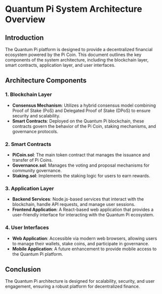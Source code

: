 # Quantum Pi System Architecture Overview

## Introduction
The Quantum Pi platform is designed to provide a decentralized financial ecosystem powered by the Pi Coin. This document outlines the key components of the system architecture, including the blockchain layer, smart contracts, application layer, and user interfaces.

## Architecture Components

### 1. Blockchain Layer
- **Consensus Mechanism**: Utilizes a hybrid consensus model combining Proof of Stake (PoS) and Delegated Proof of Stake (DPoS) to ensure security and scalability.
- **Smart Contracts**: Deployed on the Quantum Pi blockchain, these contracts govern the behavior of the Pi Coin, staking mechanisms, and governance protocols.

### 2. Smart Contracts
- **PiCoin.sol**: The main token contract that manages the issuance and transfer of Pi Coins.
- **Governance.sol**: Manages the voting and proposal mechanisms for community governance.
- **Staking.sol**: Implements the staking logic for users to earn rewards.

### 3. Application Layer
- **Backend Services**: Node.js-based services that interact with the blockchain, handle API requests, and manage user sessions.
- **Frontend Application**: A React-based web application that provides a user-friendly interface for interacting with the Quantum Pi ecosystem.

### 4. User Interfaces
- **Web Application**: Accessible via modern web browsers, allowing users to manage their wallets, stake coins, and participate in governance.
- **Mobile Application**: A future enhancement to provide mobile access to the Quantum Pi platform.

## Conclusion
The Quantum Pi architecture is designed for scalability, security, and user engagement, ensuring a robust platform for decentralized finance.
